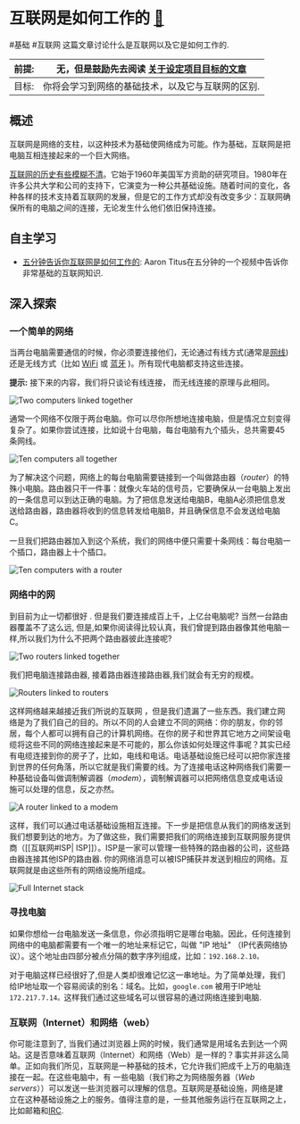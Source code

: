 # 互联网是如何工作的 [🔗](https://developer.mozilla.org/zh-CN/docs/Learn/Common_questions/How_does_the_Internet_work)
#基础 #互联网
 这篇文章讨论什么是互联网以及它是如何工作的.

| 前提: | 无，但是鼓励先去阅读 [关于设定项目目标的文章](https://developer.mozilla.org/zh-CN/docs/Learn/Common_questions/Thinking_before_coding) |
| ----- | ------------------------------------------------------------ |
| 目标: | 你将会学习到网络的基础技术，以及它与互联网的区别.            |

## 概述

互联网是网络的支柱，以这种技术为基础使网络成为可能。作为基础，互联网是把电脑互相连接起来的一个巨大网络。

[互联网的历史有些模糊不清](http://en.wikipedia.org/wiki/Internet#History)。它始于1960年美国军方资助的研究项目。1980年在许多公共大学和公司的支持下，它演变为一种公共基础设施。随着时间的变化，各种各样的技术支持着互联网的发展，但是它的工作方式却没有改变多少：互联网确保所有的电脑之间的连接，无论发生什么他们依旧保持连接。

## 自主学习

*   [五分钟告诉你互联网是如何工作的](https://www.youtube.com/watch?v=7_LPdttKXPc): Aaron Titus在五分钟的一个视频中告诉你非常基础的互联网知识.

## 深入探索

### 一个简单的网络

当两台电脑需要通信的时候，你必须要连接他们，无论通过有线方式(通常是[网线](http://en.wikipedia.org/wiki/Ethernet_crossover_cable)) 还是无线方式（比如 [WiFi](http://en.wikipedia.org/wiki/WiFi) 或 [蓝牙](http://en.wikipedia.org/wiki/Bluetooth) )。所有现代电脑都支持这些连接。

**提示:** 接下来的内容，我们将只谈论有线连接， 而无线连接的原理与此相同。

![Two computers linked together](https://mdn.mozillademos.org/files/8441/internet-schema-1.png)

通常一个网络不仅限于两台电脑。你可以尽你所想地连接电脑，但是情况立刻变得复杂了。如果你尝试连接，比如说十台电脑，每台电脑有九个插头，总共需要45条网线。

![Ten computers all together](https://mdn.mozillademos.org/files/8443/internet-schema-2.png)

为了解决这个问题，网络上的每台电脑需要链接到一个叫做路由器（_router_）的特殊小电脑。路由器只干一件事：就像火车站的信号员，它要确保从一台电脑上发出的一条信息可以到达正确的电脑。为了把信息发送给电脑B，电脑A必须把信息发送给路由器，路由器将收到的信息转发给电脑B，并且确保信息不会发送给电脑C。

一旦我们把路由器加入到这个系统，我们的网络中便只需要十条网线：每台电脑一个插口，路由器上十个插口。

![Ten computers with a router](https://mdn.mozillademos.org/files/8445/internet-schema-3.png)

### 网络中的网

到目前为止一切都很好 . 但是我们要连接成百上千，上亿台电脑呢? 当然一台路由器覆盖不了这么远, 但是,如果你阅读得比较认真，我们曾提到路由器像其他电脑一样,所以我们为什么不把两个路由器彼此连接呢?

![Two routers linked together](https://mdn.mozillademos.org/files/8447/internet-schema-4.png)

我们把电脑连接路由器, 接着路由器连接路由器,我们就会有无穷的规模。

![Routers linked to routers](https://mdn.mozillademos.org/files/8449/internet-schema-5.png)

这样网络越来越接近我们所说的互联网 ，但是我们遗漏了一些东西。我们建立网络是为了我们自己的目的。所以不同的人会建立不同的网络：你的朋友，你的邻居，每个人都可以拥有自己的计算机网络。在你的房子和世界其它地方之间架设电缆将这些不同的网络连接起来是不可能的，那么你该如何处理这件事呢？其实已经有电缆连接到你的房子了，比如，电线和电话。电话基础设施已经可以把你家连接到世界的任何角落，所以它就是我们需要的线。为了连接电话这种网络我们需要一种基础设备叫做调制解调器（_modem_），调制解调器可以把网络信息变成电话设施可以处理的信息，反之亦然。

![A router linked to a modem](https://mdn.mozillademos.org/files/8451/internet-schema-6.png)

这样，我们可以通过电话基础设施相互连接。下一步是把信息从我们的网络发送到我们想要到达的地方。为了做这些，我们需要把我们的网络连接到互联网服务提供商（[[互联网#ISP| ISP]]）。ISP是一家可以管理一些特殊的路由器的公司，这些路由器连接其他ISP的路由器. 你的网络消息可以被ISP捕获并发送到相应的网络。互联网就是由这些所有的网络设施所组成。

![Full Internet stack](https://mdn.mozillademos.org/files/8453/internet-schema-7.png)

### 寻找电脑

如果你想给一台电脑发送一条信息，你必须指明它是哪台电脑。因此，任何连接到网络中的电脑都需要有一个唯一的地址来标记它，叫做 "IP 地址" （IP代表网络协议）。这个地址由四部分被点分隔的数字序列组成，比如：`192.168.2.10。`

对于电脑这样已经很好了,但是人类却很难记忆这一串地址。为了简单处理，我们给IP地址取一个容易阅读的别名：域名。比如，`google.com` 被用于IP地址 `172.217.7.14。`这样我们通过这些域名可以很容易的通过网络连接到电脑.

### 互联网（Internet）和网络（web）

你可能注意到了, 当我们通过浏览器上网的时候，我们通常是用域名去到达一个网站。这是否意味着互联网（Internet）和网络（Web）是一样的？事实并非这么简单。正如向我们所见，互联网是一种基础的技术，它允许我们把成千上万的电脑连接在一起。在这些电脑中，有 一些电脑（我们称之为网络服务器（_Web servers_））可以发送一些浏览器可以理解的信息。互联网是基础设施，网络是建立在这种基础设施之上的服务。值得注意的是，一些其他服务运行在互联网之上，比如邮箱和[IRC](https://developer.mozilla.org/zh-CN/docs/Glossary/IRC).

